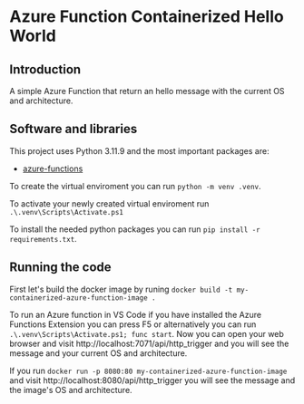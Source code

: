 # Azure Function Containerized Hello World

## Introduction

A simple Azure Function that return an hello message with the current OS and architecture.

## Software and libraries

This project uses Python 3.11.9 and the most important packages are:

- [azure-functions](https://pypi.org/project/azure-functions/)

To create the virtual enviroment you can run `python -m venv .venv`.

To activate your newly created virtual enviroment run `.\.venv\Scripts\Activate.ps1`

To install the needed python packages you can run `pip install -r requirements.txt`.

## Running the code

First let's build the docker image by runing `docker build -t my-containerized-azure-function-image .`

To run an Azure function in VS Code if you have installed the Azure Functions Extension you can press F5 or alternatively you can run `.\.venv\Scripts\Activate.ps1; func start`. Now you can open your web browser and visit http://localhost:7071/api/http_trigger and you will see the message and your current OS and architecture.

If you run `docker run -p 8080:80 my-containerized-azure-function-image` and visit http://localhost:8080/api/http_trigger you will see the message and the image's OS and architecture.

